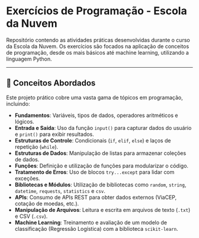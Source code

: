 # Exercícios de Programação - Escola da Nuvem

Repositório contendo as atividades práticas desenvolvidas durante o curso da Escola da Nuvem. Os exercícios são focados na aplicação de conceitos de programação, desde os mais básicos até machine learning, utilizando a linguagem Python.

***

## 🧠 Conceitos Abordados
Este projeto prático cobre uma vasta gama de tópicos em programação, incluindo:
-   **Fundamentos**: Variáveis, tipos de dados, operadores aritméticos e lógicos.
-   **Entrada e Saída**: Uso da função `input()` para capturar dados do usuário e `print()` para exibir resultados.
-   **Estruturas de Controle**: Condicionais (`if`, `elif`, `else`) e laços de repetição (`while`).
-   **Estruturas de Dados**: Manipulação de listas para armazenar coleções de dados.
-   **Funções**: Definição e utilização de funções para modularizar o código.
-   **Tratamento de Erros**: Uso de blocos `try...except` para lidar com exceções.
-   **Bibliotecas e Módulos**: Utilização de bibliotecas como `random`, `string`, `datetime`, `requests`, `statistics` e `csv`.
-   **APIs**: Consumo de APIs REST para obter dados externos (ViaCEP, cotação de moedas, etc.).
-   **Manipulação de Arquivos**: Leitura e escrita em arquivos de texto (`.txt`) e CSV (`.csv`).
-   **Machine Learning**: Treinamento e avaliação de um modelo de classificação (Regressão Logística) com a biblioteca `scikit-learn`.
